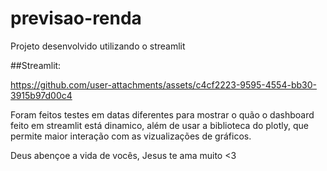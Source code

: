 # previsao-renda

Projeto desenvolvido utilizando o streamlit

##Streamlit:


https://github.com/user-attachments/assets/c4cf2223-9595-4554-bb30-3915b97d00c4

Foram feitos testes em datas diferentes para mostrar o quão o dashboard feito em streamlit está dinamico, além de usar a biblioteca do plotly, que permite maior interação com as vizualizações de gráficos.

Deus abençoe a vida de vocês, Jesus te ama muito <3 

